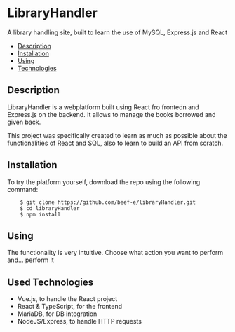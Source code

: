 # LibraryHandler

A library handling site, built to learn the use of MySQL, Express.js and React

- [Description](#Description)
- [Installation](#Installation)
- [Using](#using)
- [Technologies](#tecnhologies)

## Description

LibraryHandler is a webplatform built using React fro frontedn and Express.js on the backend. It allows to manage the books borrowed and given back.

This project was specifically created to learn as much as possible about the functionalities of React and SQL, also to learn to build an API from scratch.

## Installation

To try the platform yourself, download the repo using the following command:

```
    $ git clone https://github.com/beef-e/libraryHandler.git
    $ cd libraryHandler
    $ npm install
```

## Using

The functionality is very intuitive. Choose what action you want to perform and... perform it

## Used Technologies

- Vue.js, to handle the React project
- React & TypeScript, for the frontend
- MariaDB, for DB integration
- NodeJS/Express, to handle HTTP requests
